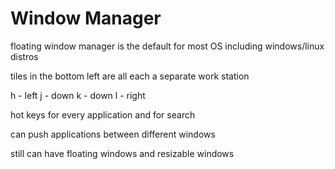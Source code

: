 # Window Manager

floating window manager is the default for most OS including windows/linux distros

tiles in the bottom left are all each a separate work station

h - left
j - down
k - down
l - right

hot keys for every application and for search

can push applications between different windows

still can have floating windows and resizable windows

